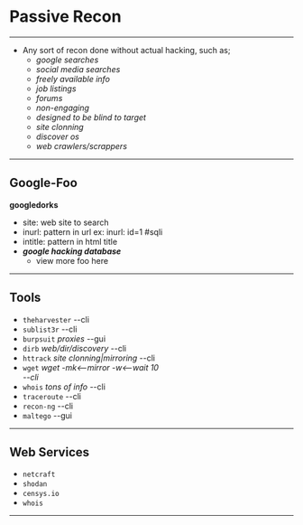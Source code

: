 # **Passive Recon**
---
- Any sort of recon done without actual hacking, such as;
    - *google searches*
    - *social media searches*
    - *freely available info*
    - *job listings*
    - *forums*
    - *non-engaging*
    - *designed to be blind to target*
    - *site clonning*
    - *discover os*
    - *web crawlers/scrappers*

---

## **Google-Foo**
**googledorks**
- site: web site to search
- inurl: pattern in url  ex: inurl: id=1 #sqli
- intitle: pattern in html title 
- ***google hacking database***
    - view more foo here

---

## **Tools**
- `theharvester` --cli
- `sublist3r` --cli
- `burpsuit` *proxies* --gui
- `dirb` *web/dir/discovery* --cli
- `httrack` *site clonning|mirroring* --cli
- `wget` *wget -mk<--mirror -w<--wait 10 <address>* --cli
- `whois` *tons of info* --cli
- `traceroute` --cli
- `recon-ng` --cli
- `maltego` --gui 

---

## **Web Services**
- `netcraft`
- `shodan` 
- `censys.io`
- `whois`
---
